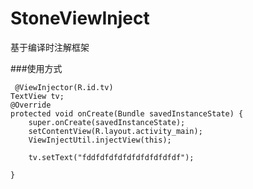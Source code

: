 # StoneViewInject
基于编译时注解框架


###使用方式

     @ViewInjector(R.id.tv)
    TextView tv;
    @Override
    protected void onCreate(Bundle savedInstanceState) {
        super.onCreate(savedInstanceState);
        setContentView(R.layout.activity_main);
        ViewInjectUtil.injectView(this);

        tv.setText("fddfdfdfdfdfdfdfdfdfdf");

    }
